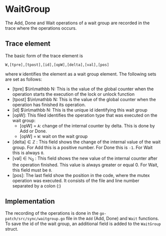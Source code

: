 # WaitGroup
The Add, Done and Wait operations of a wait group are recorded in the trace where the operations occurs.

## Trace element
The basic form of the trace element is
```
W,[tpre],[tpost],[id],[opW],[delta],[val],[pos]
```
where `W` identifies the element as a wait group element. The following sets are set as follows:

- [tpre] $\in\mathbb N: This is the value of the global counter when the operation starts
the execution of the lock or unlock function
- [tpost] $\in\mathbb N: This is the value of the global counter when the operation has finished
its operation.
- [id] $\in\mathbb N: This is the unique id identifying this wait group
- [opW]: This filed identifies the operation type that was executed on the wait group:
    - [opW] = `A`: change of the internal counter by delta. This is done by Add or Done.
    - [opW] = `W`: wait on the wait group
- [delta]$\in \mathbb Z$ : This field shows the change of the internal value of the wait group.
For Add this is a positive number. For Done this is `-1`. For Wait this is always
`0`.
- [val]$\in \mathbb N_0$ : This field shows the new value of the internal counter after the operation
finished. This value is always greater or equal 0. For Wait, this field must be `0`.
- [pos]: The last field show the position in the code, where the mutex operation
was executed. It consists of the file and line number separated by a colon (:)


## Implementation
The recording of the operations is done in the `go-patch/src/sync/waitgroup.go` file in the `Add` (Add, Done) and `Wait` functions. To save the id of the wait group, an additional
field is added to the `WaitGroup` struct.